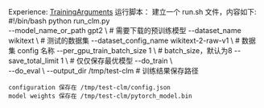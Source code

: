 Experience:
[TrainingArguments](https://huggingface.co/transformers/main_classes/trainer.html?highlight=trainingarguments#transformers.TrainingArguments)
运行脚本：
建立一个 run.sh 文件，内容如下:
#!/bin/bash
python run_clm.py \
    --model_name_or_path gpt2 \   # 需要下载的预训练模型
    --dataset_name wikitext \     # 测试的数据集
    --dataset_config_name wikitext-2-raw-v1 \ # 数据集 config 名称
    --per_gpu_train_batch_size 1 \            # batch_size，默认为8
    --save_total_limit 1 \                    # 仅仅保存最优模型
    --do_train \                           
    --do_eval \ 
    --output_dir /tmp/test-clm               # 训练结果保存路径

    configuration 保存在 /tmp/test-clm/config.json
    model weights 保存在 /tmp/test-clm/pytorch_model.bin
